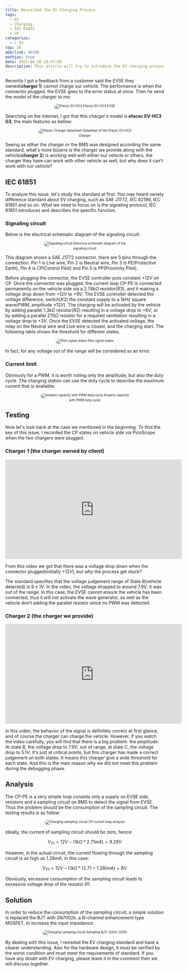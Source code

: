 ```yaml
---
title: Revisited the EV Charging Process
tags:
  - EV
  - Charging
  - IEC 61851
  - CP
categories:
  - - EV
top: 30
abbrlink: 49106
mathjax: true
date: 2021-04-26 10:47:08
description: This article will try to introduce the EV charging process in a perspicuity manner via a real case.
---
```


<style>
  .box {width:60%; text-align:center; font-size:10px; margin:0 auto;}
  .box img {border-radius: 10px;}
</style>

Recently I got a feedback from a customer said the EVSE they owned(**charger 1**) cannot charge our vehicle. The performance is when the connector plugged, the EVSE goes to the error status at once. Then he send the model of the charger to me:

<div class="box">
  <img src="https://raw.githubusercontent.com/CarloHan/pic-blog/master/pictures/20210427142820.jpg" alt="Efacec EV-HC3" />
  Efacec EV-HC3 EVSE
</div>

Searching on the internet, I got that this charger's model is **efacec EV-HC3 G3**, the main features as bellow:

<div class="box">
  <img src="https://raw.githubusercontent.com/CarloHan/pic-blog/master/pictures/20210427162102.jpg" alt="Efacec Charger datasheet" />
  Datasheet of the Efacec EV-HC3 Charger
</div>

Seeing as either the charger or the BMS was designed according the same standard, what's more bizarre is the charger we provide along with the vehicle(**charger 2**) is working well with either our vehicle or others, the charger they have can work with other vehicle as well, but why does it can't work with our vehicle?

## IEC 61851

To analyze this issue, let's study the standard at first. You may heard variety difference standard about EV charging, such as SAE J1772, IEC 62196, IEC 61851 and so on. What we need to focus on is the signaling protocol, IEC 61851 introduces and describes the specific function.

### Signaling circuit

Below is the electrical schematic diagram of the signaling circuit:

<div class="box">
  <img src="https://raw.githubusercontent.com/CarloHan/pic-blog/master/pictures/20210430150310.gif" alt="Signaling circuit" />
  Electrical schematic diagram of the signaling circuit
</div>

This diagram shows a SAE J1772 connector, there are 5 pins through the connection. Pin 1 is Live wire, Pin 2 is Neutral wire, Pin 3 is PE(Protective Earth), Pin 4 is CP(Control Pilot) and Pin 5 is PP(Proximity Pilot). 

Before plugging the connector, the EVSE controller puts constant $+12V$ on CP. Once the connector was plugged, the current loop CP-PE is connected permanently on the vehicle side via a $2.74k\Omega$ resistor($R3$), and it making a voltage drop down from $+12V$ to $+9V$. The EVSE controller detected the voltage difference, switch($K2$) the constant supply to a $1kHz$ square wave($PWM$, amplitude $\pm12V$). The charging will be activated by the vehicle by adding parallel $1.3k\Omega$ resistor($R2$) resulting in a voltage drop to $+6V$, or by adding a parallel $270\Omega$ resistor for a required ventilation resulting in a voltage drop to $+3V$. Once the EVSE detected the activated voltage, the relay on the Neutral wire and Live wire is closed, and the charging start. The following table shows the threshold for different states.

<div class="box">
  <img src="https://raw.githubusercontent.com/CarloHan/pic-blog/master/pictures/20210430225739.jpg" alt="Pilot signal states" />
  Pilot signal states
</div>

In fact, for any voltage out of the range will be considered as an error.

### Current limit

Obviously for a $PWM$, it is worth noting only the amplitude, but also the duty cycle. The charging station can use the duty cycle to describe the maximum current that is available:

<div class="box">
  <img src="https://raw.githubusercontent.com/CarloHan/pic-blog/master/pictures/20210430234838.jpg" alt="Ampere capacity with PWM duty cycle" />
  Ampere capacity with PWM duty cycle
</div>

## Testing

Now let's look back at the case we mentioned in the beginning. To find the key of this issue, I recorded the CP states on vehicle side via PicoScope when the two chargers were plugged.

### Charger 1 (the charger owned by client)

<iframe width="560" height="315" src="https://www.youtube.com/embed/s0OlHtV7aTE" title="YouTube video player" frameborder="0" allow="accelerometer; autoplay; clipboard-write; encrypted-media; gyroscope; picture-in-picture" allowfullscreen></iframe>

From this video we got that there was a voltage drop down when the connector plugged(initially $+12V$), but why the process get stuck?

The standard specifies that the voltage judgement range of State B(vehicle detected) is $9\pm1V$. In the video, the voltage dropped to around $7.9V$, it was out of the range. In this case, the EVSE cannot ensure the vehicle has been connected, thus it will not activate the wave generator, as well as the vehicle don't adding the parallel resistor since no PWM was detected.

### Charger 2 (the charger we provide)

<iframe width="560" height="315" src="https://www.youtube.com/embed/lEgg_gGY_Pw" title="YouTube video player" frameborder="0" allow="accelerometer; autoplay; clipboard-write; encrypted-media; gyroscope; picture-in-picture" allowfullscreen></iframe>

In this video, the behavior of the signal is definitely correct at first glance, and of course the charger can charge the vehicle. However, if you watch the video carefully, you will find that there is a big problem: the amplitude. At state B, the voltage drop to $7.9V$, out of range, at state C, the voltage drop to $5.1V$, it's just at critical points, but this charger has made a correct judgement on both states. It means this charger give a wide threshold for each state. And this is the main reason why we did not meet this problem during the debugging phase.

## Analysis

The CP-PE is a very simple loop consists only a supply on EVSE side, resistors and a sampling circuit on BMS to detect the signal from EVSE. Thus the problem should be the consumption of the sampling circuit. The testing results is as follow:

<div class="box">
  <img src="https://raw.githubusercontent.com/CarloHan/pic-blog/master/pictures/20210502162411.jpg" alt="Charging sampling circuit" />
  CP current loop analysis
</div>

Ideally, the current of sampling circuit should be zero, hence:

$$ V_{T1} = 12V - (1k\Omega * 2.71mA) = 9.29V $$

However, in the actual circuit, the current flowing through the sampling circuit is as high as $1.28mA$, in this case:

$$ V_{T1} = 12V - (1k\Omega * (2.71 + 1.28)mA) = 8V $$

Obviously, excessive consumption of the sampling circuit leads to excessive voltage drop of the resistor $R1$.

## Solution

In order to reduce the consumption of the sampling circuit, a simple solution is  replaced the BJT with 2N7002k, a N-channel enhancement type MOSFET, to increase the input impedance.

<div class="box">
  <img src="https://raw.githubusercontent.com/CarloHan/pic-blog/master/pictures/20210502175751.jpg" alt="Charging sampling circuit" />
  Sampling BJT: Q203, Q205
</div>

By dealing with this issue, I revisited the EV charging standard and have a clearer understanding. Also for the hardware design, it must be verified by the worst condition and must meet the requirements of standard. If you have any doubt with EV charging, please leave it in the comment then we will discuss together.